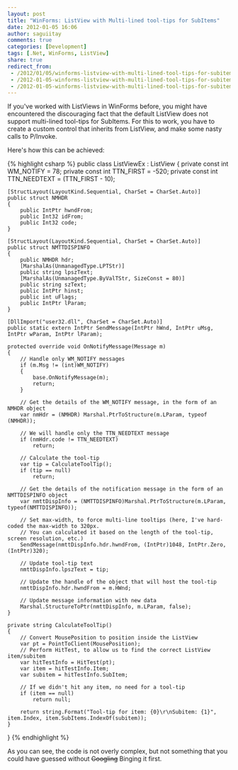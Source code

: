 ```yaml
---
layout: post
title: "WinForms: ListView with Multi-lined tool-tips for SubItems"
date: 2012-01-05 16:06
author: saguiitay
comments: true
categories: [Development]
tags: [.Net, WinForms, ListView]
share: true
redirect_from:
 - /2012/01/05/winforms-listview-with-multi-lined-tool-tips-for-subitems/
 - /2012-01-05-winforms-listview-with-multi-lined-tool-tips-for-subitems/
 - /2012-01-05-winforms-listview-with-multi-lined-tool-tips-for-subitems
---
```

If you've worked with ListViews in WinForms before, you might have encountered the discouraging fact that the default ListView does 
not support multi-lined tool-tips for SubItems. For this to work, you have to create a custom control that inherits from ListView, 
and make some nasty calls to P/Invoke. 

Here's how this can be achieved: 

{% highlight csharp %}
public class ListViewEx : ListView 
{ 
	private const int WM_NOTIFY = 78;
	private const int TTN_FIRST = -520;
	private const int TTN_NEEDTEXT = (TTN_FIRST - 10);
	
	[StructLayout(LayoutKind.Sequential, CharSet = CharSet.Auto)]
	public struct NMHDR 
	{
		public IntPtr hwndFrom;
		public Int32 idFrom;
		public Int32 code;
	}
	
	[StructLayout(LayoutKind.Sequential, CharSet = CharSet.Auto)]
	public struct NMTTDISPINFO
	{
		public NMHDR hdr;
		[MarshalAs(UnmanagedType.LPTStr)]
		public string lpszText;
		[MarshalAs(UnmanagedType.ByValTStr, SizeConst = 80)]
		public string szText;
		public IntPtr hinst;
		public int uFlags;
		public IntPtr lParam;
	}
	
	[DllImport("user32.dll", CharSet = CharSet.Auto)]
	public static extern IntPtr SendMessage(IntPtr hWnd, IntPtr uMsg, IntPtr wParam, IntPtr lParam); 
	
	protected override void OnNotifyMessage(Message m)
	{
		// Handle only WM_NOTIFY messages 
		if (m.Msg != (int)WM_NOTIFY)
		{
			base.OnNotifyMessage(m);
			return;
		}
		
		// Get the details of the WM_NOTIFY message, in the form of an NMHDR object
		var nmHdr = (NMHDR) Marshal.PtrToStructure(m.LParam, typeof (NMHDR));
		
		// We will handle only the TTN_NEEDTEXT message 
		if (nmHdr.code != TTN_NEEDTEXT)
			return;
		
		// Calculate the tool-tip 
		var tip = CalculateToolTip();
		if (tip == null)
			return;
		
		// Get the details of the notification message in the form of an NMTTDISPINFO object
		var nmttDispInfo = (NMTTDISPINFO)Marshal.PtrToStructure(m.LParam, typeof(NMTTDISPINFO));
		
		// Set max-width, to force multi-line tooltips (here, I've hard-coded the max-width to 320px.
		// You can calculated it based on the length of the tool-tip, screen resolution, etc.)
		SendMessage(nmttDispInfo.hdr.hwndFrom, (IntPtr)1048, IntPtr.Zero, (IntPtr)320);
		
		// Update tool-tip text
		nmttDispInfo.lpszText = tip;
		
		// Update the handle of the object that will host the tool-tip
		nmttDispInfo.hdr.hwndFrom = m.HWnd;
		
		// Update message information with new data
		Marshal.StructureToPtr(nmttDispInfo, m.LParam, false);
	}
	
	private string CalculateToolTip()
	{
		// Convert MousePosition to position inside the ListView
		var pt = PointToClient(MousePosition);
		// Perform HitTest, to allow us to find the correct ListView item/subitem
		var hitTestInfo = HitTest(pt);
		var item = hitTestInfo.Item;
		var subitem = hitTestInfo.SubItem;
		
		// If we didn't hit any item, no need for a tool-tip
		if (item == null)
			return null;
		
		return string.Format("Tool-tip for item: {0}\r\nSubitem: {1}", item.Index, item.SubItems.IndexOf(subitem));
	}
}
{% endhighlight %}

As you can see, the code is not overly complex, but not something that you could have guessed without ~~Googling~~ Binging it first.
